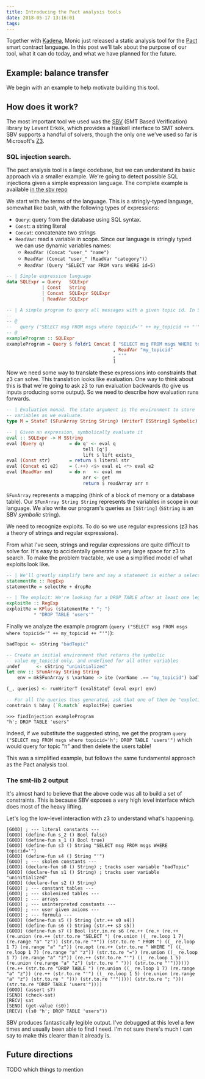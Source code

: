 ```yaml
---
title: Introducing the Pact analysis tools
date: 2018-05-17 13:16:01
tags:
---
```


Together with [Kadena](http://kadena.io/), Monic just released a static analysis tool for the [Pact](https://github.com/kadena-io/pact) smart contract language. In this post we'll talk about the purpose of our tool, what it can do today, and what we have planned for the future.

## Example: balance transfer

We begin with an example to help motivate building this tool.

<annotated-code></annotated-code>

## How does it work?

The most important tool we used was the [SBV](http://leventerkok.github.io/sbv/) (SMT Based Verification) library by Levent Erkök, which provides a Haskell interface to SMT solvers. SBV supports a handful of solvers, though the only one we've used so far is Microsoft's [Z3](https://github.com/Z3Prover/z3).

### SQL injection search.

The pact analysis tool is a large codebase, but we can understand its basic approach via a smaller example. We're going to detect possible SQL injections given a simple expression language. The complete example is available [in the sbv repo](https://github.com/LeventErkok/sbv/blob/bfc6c80fe4e4546ba26a1bd045e87b88e973f7f4/Documentation/SBV/Examples/Strings/SQLInjection.hs)

We start with the terms of the language. This is a stringly-typed language, somewhat like bash, with the following types of expressions:

* `Query`: query from the database using SQL syntax.
* `Const`: a string literal
* `Concat`: concatenate two strings
* `ReadVar`: read a variable in scope. Since our language is stringly typed we can use dynamic variables names:
  - `ReadVar (Concat "user_" "name")`
  - `ReadVar (Concat "user_" (ReadVar "category"))`
  - `ReadVar (Query "SELECT var FROM vars WHERE id=5)`

```haskell
-- | Simple expression language
data SQLExpr = Query   SQLExpr
             | Const   String
             | Concat  SQLExpr SQLExpr
             | ReadVar SQLExpr

-- | A simple program to query all messages with a given topic id. In SQL like notation:
--
-- @
--   query ("SELECT msg FROM msgs where topicid='" ++ my_topicid ++ "'")
-- @
exampleProgram :: SQLExpr
exampleProgram = Query $ foldr1 Concat [ "SELECT msg FROM msgs WHERE topicid='"
                                       , ReadVar "my_topicid"
                                       , "'"
                                       ]
```

Now we need some way to translate these expressions into constraints that z3 can solve. This translation looks like evaluation. One way to think about this is that we're going to ask z3 to run evaluation backwards (to give us inputs producing some output). So we need to describe how evaluation runs forwards.

```haskell
-- | Evaluation monad. The state argument is the environment to store
-- variables as we evaluate.
type M = StateT (SFunArray String String) (WriterT [SString] Symbolic)

-- | Given an expression, symbolically evaluate it
eval :: SQLExpr -> M SString
eval (Query q)         = do q' <- eval q
                            tell [q']
                            lift $ lift exists_
eval (Const str)       = return $ literal str
eval (Concat e1 e2)    = (.++) <$> eval e1 <*> eval e2
eval (ReadVar nm)      = do n   <- eval nm
                            arr <- get
                            return $ readArray arr n
```

`SFunArray` represents a mapping (think of a block of memory or a database table). Our `SFunArray String String` represents the variables in scope in our language. We also write our program's queries as `[SString]` (`SString` is an SBV *symbolic* string).

We need to recognize exploits. To do so we use regular expressions (z3 has a theory of strings and regular expressions).

From what I've seen, strings and regular expressions are quite difficult to solve for. It's easy to accidentally generate a very large space for z3 to search. To make the problem tractable, we use a simplified model of what exploits look like.

```haskell
-- | We'll greatly simplify here and say a statement is either a select or a drop:
statementRe :: RegExp
statementRe = selectRe + dropRe

-- | The exploit: We're looking for a DROP TABLE after at least one legitimate command.
exploitRe :: RegExp
exploitRe = KPlus (statementRe * "; ")
          * "DROP TABLE 'users'"
```

Finally we analyze the example program (`query ("SELECT msg FROM msgs where topicid='" ++ my_topicid ++ "'")`):

```haskell
badTopic <- sString "badTopic"

-- Create an initial environment that returns the symbolic
-- value my_topicid only, and undefined for all other variables
undef      <- sString "uninitialized"
let env :: SFunArray String String
    env = mkSFunArray $ \varName -> ite (varName .== "my_topicid") badTopic undef

(_, queries) <- runWriterT (evalStateT (eval expr) env)

-- For all the queries thus generated, ask that one of them be "explotiable"
constrain $ bAny (`R.match` exploitRe) queries
```

```
>>> findInjection exampleProgram
"h'; DROP TABLE 'users"
```

Indeed, if we substitute the suggested string, we get the program `query ("SELECT msg FROM msgs where topicid='h'; DROP TABLE 'users'")` which would query for topic "h" and then delete the users table!

This was a simplified example, but follows the same fundamental approach as the Pact analysis tool.

### The smt-lib 2 output

It's almost hard to believe that the above code was all to build a set of constraints. This is because SBV exposes a very high level interface which does most of the heavy lifting.

Let's log the low-level interaction with z3 to understand what's happening.

```
[GOOD] ; --- literal constants ---
[GOOD] (define-fun s_2 () Bool false)
[GOOD] (define-fun s_1 () Bool true)
[GOOD] (define-fun s3 () String "SELECT msg FROM msgs WHERE topicid='")
[GOOD] (define-fun s4 () String "'")
[GOOD] ; --- skolem constants ---
[GOOD] (declare-fun s0 () String) ; tracks user variable "badTopic"
[GOOD] (declare-fun s1 () String) ; tracks user variable "uninitialized"
[GOOD] (declare-fun s2 () String)
[GOOD] ; --- constant tables ---
[GOOD] ; --- skolemized tables ---
[GOOD] ; --- arrays ---
[GOOD] ; --- uninterpreted constants ---
[GOOD] ; --- user given axioms ---
[GOOD] ; --- formula ---
[GOOD] (define-fun s5 () String (str.++ s0 s4))
[GOOD] (define-fun s6 () String (str.++ s3 s5))
[GOOD] (define-fun s7 () Bool (str.in.re s6 (re.++ (re.+ (re.++ (re.union (re.++ (str.to.re "SELECT ") (re.union ((_ re.loop 1 7) (re.range "a" "z")) (str.to.re "*")) (str.to.re " FROM ") ((_ re.loop 1 7) (re.range "a" "z")) (re.opt (re.++ (str.to.re " WHERE ") ((_ re.loop 1 7) (re.range "a" "z")) (str.to.re "=") (re.union ((_ re.loop 1 7) (re.range "a" "z")) (re.++ (str.to.re "'") ((_ re.loop 1 5) (re.union (re.range "a" "z") (str.to.re " "))) (str.to.re "'")))))) (re.++ (str.to.re "DROP TABLE ") (re.union ((_ re.loop 1 7) (re.range "a" "z")) (re.++ (str.to.re "'") ((_ re.loop 1 5) (re.union (re.range "a" "z") (str.to.re " "))) (str.to.re "'"))))) (str.to.re "; "))) (str.to.re "DROP TABLE 'users'"))))
[GOOD] (assert s7)
[SEND] (check-sat)
[RECV] sat
[SEND] (get-value (s0))
[RECV] ((s0 "h'; DROP TABLE 'users"))
```

SBV produces fantastically legible output. I've debugged at this level a few times and usually been able to find I need. I'm not sure there's much I can say to make this clearer than it already is.

## Future directions

TODO which things to mention
